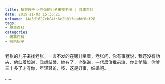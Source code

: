 ```yaml
---
title: 搞笑段子->老张的儿子来找老张 | 糗事百科
date: 2019-11-03 15:35:21
urlname: 14a3d1627cb846c6e2b01feaddf8af28
tags: 
- 糗事百科
categories:
- 糗事百科
- 搞笑段子
---
```

老张的儿子来找老张，一言不发的在哪儿坐着，老张问，你有事就说，我还没有功夫，他红着脸说，我想结婚，她有了，老张说，一代后浪推前浪，你比爹强，你爹三十多了才有你，年轻轻的，咹，这是好事，结婚吧。

……


